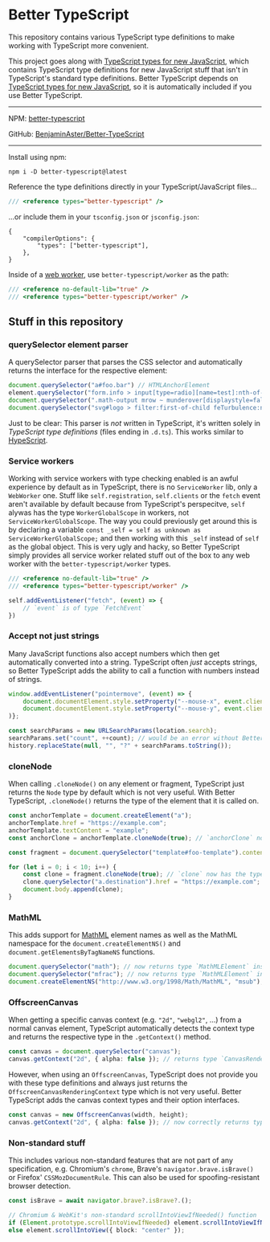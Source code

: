 
# Better TypeScript

This repository contains various TypeScript type definitions to make working with TypeScript more convenient.

This project goes along with [TypeScript types for new JavaScript](https://github.com/BenjaminAster/TypeScript-types-for-new-JavaScript), which contains TypeScript type definitions for new JavaScript stuff that isn't in TypeScript's standard type definitions. Better TypeScript depends on [TypeScript types for new JavaScript](https://github.com/BenjaminAster/TypeScript-types-for-new-JavaScript), so it is automatically included if you use Better TypeScript.

---

NPM: [better-typescript](https://www.npmjs.com/package/better-typescript)

GitHub: [BenjaminAster/Better-TypeScript](https://github.com/BenjaminAster/Better-TypeScript)

---

Install using npm:
```shell
npm i -D better-typescript@latest
```
Reference the type definitions directly in your TypeScript/JavaScript files...
```javascript
/// <reference types="better-typescript" />
```
...or include them in your `tsconfig.json` or `jsconfig.json`:
```jsonc
{
	"compilerOptions": {
		"types": ["better-typescript"],
	},
}
```
Inside of a [web worker](https://developer.mozilla.org/en-US/docs/Web/API/Web_Workers_API/Using_web_workers), use `better-typescript/worker` as the path:
```javascript
/// <reference no-default-lib="true" />
/// <reference types="better-typescript/worker" />
```

## Stuff in this repository

### querySelector element parser

A querySelector parser that parses the CSS selector and automatically returns the interface for the respective element:

```typescript
document.querySelector("a#foo.bar") // HTMLAnchorElement
element.querySelector("form.info > input[type=radio][name=test]:nth-of-type(even)") // HTMLInputElement
document.querySelector(".math-output mrow ~ munderover[displaystyle=false]") // MathMLElement
document.querySelector("svg#logo > filter:first-of-child feTurbulence:not([type=fractalNoise])") // SVGFETurbulenceElement
```

Just to be clear: This parser is _not_ written in TypeScript, it's written solely in _TypeScript type definitions_ (files ending in `.d.ts`). This works similar to [HypeScript](https://github.com/ronami/HypeScript).

### Service workers

Working with service workers with type checking enabled is an awful experience by default as in TypeScript, there is no `ServiceWorker` lib, only a `WebWorker` one. Stuff like `self.registration`, `self.clients` or the `fetch` event aren't available by default because from TypeScript's perspecitve, `self` alywas has the type `WorkerGlobalScope` in workers, not `ServiceWorkerGlobalScope`. The way you could previously get around this is by declaring a variable `const _self = self as unknown as ServiceWorkerGlobalScope;` and then working with this `_self` instead of `self` as the global object. This is very ugly and hacky, so Better TypeScript simply provides all service worker related stuff out of the box to any web worker with the `better-typescript/worker` types.

```typescript
/// <reference no-default-lib="true" />
/// <reference types="better-typescript/worker" />

self.addEventListener("fetch", (event) => {
	// `event` is of type `FetchEvent`
})
```

### Accept not just strings

Many JavaScript functions also accept numbers which then get automatically converted into a string. TypeScript often _just_ accepts strings, so Better TypeScript adds the ability to call a function with numbers instead of strings.

```typescript
window.addEventListener("pointermove", (event) => {
	document.documentElement.style.setProperty("--mouse-x", event.clientX); // would be an error without Better TypeScript
	document.documentElement.style.setProperty("--mouse-y", event.clientY);
)};
```

```typescript
const searchParams = new URLSearchParams(location.search);
searchParams.set("count", ++count); // would be an error without Better TypeScript
history.replaceState(null, "", "?" + searchParams.toString());
```

### cloneNode

When calling `.cloneNode()` on any element or fragment, TypeScript just returns the `Node` type by default which is not very useful. With Better TypeScript, `.cloneNode()` returns the type of the element that it is called on.

```typescript
const anchorTemplate = document.createElement("a");
anchorTemplate.href = "https://example.com";
anchorTemplate.textContent = "example";
const anchorClone = anchorTemplate.cloneNode(true); // `anchorClone` now has the type `HTMLAnchorElement` instead of just `Node`
```

```typescript
const fragment = document.querySelector("template#foo-template").content;

for (let i = 0; i < 10; i++) {
	const clone = fragment.cloneNode(true); // `clone` now has the type `DocumentFragment` instead of just `Node`
	clone.querySelector("a.destination").href = "https://example.com";
	document.body.append(clone);
}
```

### MathML

This adds support for [MathML](https://developer.mozilla.org/en-US/docs/Web/MathML) element names as well as the MathML namespace for the `document.createElementNS()` and `document.getElementsByTagNameNS` functions.

```typescript
document.querySelector("math"); // now returns type `MathMLElement` instead of `Element`
document.querySelector("mfrac"); // now returns type `MathMLElement` instead of `Element`
document.createElementNS("http://www.w3.org/1998/Math/MathML", "msub"); // now returns type `MathMLElement` instead of `Element`
```

### OffscreenCanvas

When getting a specific canvas context (e.g. `"2d"`, `"webgl2"`, ...) from a normal canvas element, TypeScript automatically detects the context type and returns the respective type in the `.getContext()` method.

```typescript
const canvas = document.querySelector("canvas");
canvas.getContext("2d", { alpha: false }); // returns type `CanvasRenderingContext2D` & the options parameter is of type `CanvasRenderingContext2DSettings`
```

However, when using an `OffscreenCanvas`, TypeScript does not provide you with these type definitions and always just returns the `OffscreenCanvasRenderingContext` type which is not very useful. Better TypeScript adds the canvas context types and their option interfaces.

```typescript
const canvas = new OffscreenCanvas(width, height);
canvas.getContext("2d", { alpha: false }); // now correctly returns type `CanvasRenderingContext2D` & the options parameter is of type `OffscreenCanvasRenderingContext2DSettings`
```

### Non-standard stuff

This includes various non-standard features that are not part of any specification, e.g. Chromium's `chrome`, Brave's `navigator.brave.isBrave()` or Firefox' `CSSMozDocumentRule`. This can also be used for spoofing-resistant browser detection.

```typescript
const isBrave = await navigator.brave?.isBrave?.();
```

```typescript
// Chromium & WebKit's non-standard scrollIntoViewIfNeeded() function
if (Element.prototype.scrollIntoViewIfNeeded) element.scrollIntoViewIfNeeded(true);
else element.scrollIntoView({ block: "center" });
```
